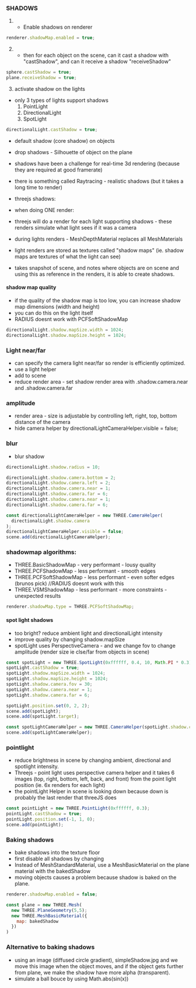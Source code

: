 ### SHADOWS

1. - Enable shadows on renderer

```js
renderer.shadowMap.enabled = true;
```

2. - then for each object on the scene, can it cast a shadow with "castShadow", and can it receive a shadow "receiveShadow"

```js
sphere.castShadow = true;
plane.receiveShadow = true;
```

3. activate shadow on the lights

- only 3 types of lights support shadows
  1. PointLight
  2. DirectionalLight
  3. SpotLight

```js
directionalLight.castShadow = true;
```

- default shadow (core shadow) on objects
- drop shadows - Silhouette of object on the plane
- shadows have been a challenge for real-time 3d rendering (because they are required at good framerate)
- there is something called Raytracing - realistic shadows (but it takes a long time to render)

- threejs shadows:

- when doing ONE render:
- threejs will do a render for each light supporting shadows - these renders simulate what light sees if it was a camera
- during lights renders - MeshDepthMaterial replaces all MeshMaterials
- light renders are stored as textures called "shadow maps" (ie. shadow maps are textures of what the light can see)
- takes snapshot of scene, and notes where objects are on scene and using this as reference in the renders, it is able to create shadows.

#### shadow map quality

- if the quality of the shadow map is too low, you can increase shadow map dimensions (width and height)
- you can do this on the light itself
- RADIUS doesnt work with PCFSoftShadowMap

```js
directionalLight.shadow.mapSize.width = 1024;
directionalLight.shadow.mapSize.height = 1024;
```

### Light near/far

- can specify the camera light near/far so render is efficiently optimized.
- use a light helper
- add to scene
- reduce render area - set shadow render area with .shadow.camera.near and .shadow.camera.far

### amplitude

- render area - size is adjustable by controlling left, right, top, bottom distance of the camera
- hide camera helper by directionalLightCameraHelper.visible = false;

### blur

- blur shadow

```js
directionalLight.shadow.radius = 10;
```

```js
directionalLight.shadow.camera.bottom = 2;
directionalLight.shadow.camera.left = 2;
directionalLight.shadow.camera.near = 1;
directionalLight.shadow.camera.far = 6;
directionalLight.shadow.camera.near = 1;
directionalLight.shadow.camera.far = 6;

const directionalLightCameraHelper = new THREE.CameraHelper(
  directionalLight.shadow.camera
);
directionalLightCameraHelper.visible = false;
scene.add(directionalLightCameraHelper);
```

### shadowmap algorithms:

- THREE.BasicShadowMap - very performant - lousy quality
- THREE.PCFShadowMap - less performant - smooth edges
- THREE.PCFSoftShadowMap - less performant - even softer edges (brunos pick) //RADIUS doesnt work with this
- THREE.VSMShadowMap - less performant - more constraints - unexpected results

```js
renderer.shadowMap.type = THREE.PCFSoftShadowMap;
```

#### spot light shadows

- too bright? reduce ambient light and directionalLight intensity
- improve quality by changing shadow.mapSize
- spotLight uses PerspectiveCamera - and we change fov to change amplitude (render size ie clse/far from objects in scene)

```js
const spotLight = new THREE.SpotLight(0xffffff, 0.4, 10, Math.PI * 0.3);
spotLight.castShadow = true;
spotLight.shadow.mapSize.width = 1024;
spotLight.shadow.mapSize.height = 1024;
spotLight.shadow.camera.fov = 30;
spotLight.shadow.camera.near = 1;
spotLight.shadow.camera.far = 6;

spotLight.position.set(0, 2, 2);
scene.add(spotLight);
scene.add(spotLight.target);

const spotLightCameraHelper = new THREE.CameraHelper(spotLight.shadow.camera);
scene.add(spotLightCameraHelper);
```

### pointlight

- reduce brightness in scene by changing ambient, directional and spotlight intensity.
- Threejs - point light uses perspective camera helper and it takes 6 images (top, right, bottom, left, back, and front) from the point light position (ie. 6x renders for each light)
- the pointLight Helper in scene is looking down because down is probably the last render that threeJS does

```js
const pointLight = new THREE.PointLight(0xffffff, 0.3);
pointLight.castShadow = true;
pointLight.position.set(-1, 1, 0);
scene.add(pointLight);
```

### Baking shadows

- bake shadows into the texture floor
- first disable all shadows by changing
- Instead of MeshStandardMaterial, use a MeshBasicMaterial on the plane material with the bakedShadow
- moving objects causes a problem because shadow is baked on the plane.

```js
renderer.shadowMap.enabled = false;

const plane = new THREE.Mesh(
  new THREE.PlaneGeometry(5,5);
  new THREE.MeshBasicMaterial({
    map: bakedShadow
  })
)
```

### Alternative to baking shadows

- using an image (diffused circle gradient), simpleShadow.jpg and we move this image when the object moves, and if the object gets further from plane, we make the shadow have more alpha (transparent).
- simulate a ball bouce by using Math.abs(sin(x))